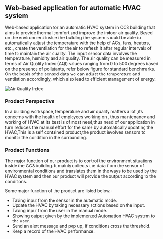 ## Web-based application for automatic HVAC system ##

Web-based application for an automatic HVAC system in CC3 building that aims to provide thermal comfort and improve the indoor air quality. Based on the environment inside the building the system should be able to automatically adjust the temperature with the help of ACs, fans, heaters, etc., create the ventilation for the air to refresh it after regular intervals of time to maintain the air quality. The input sensor data involves the temperature, humidity and air quality. The air quality can be measured in terms of Air Quality Index (AQI) values ranging from 0 to 500 degrees based on the presence of pollutants, refer below figure for standard benchmarks. On the basis of the sensed data we can adjust the temperature and ventilation accordingly, which also lead to efficient management of energy.

![Air Quality Index](https://image.jimcdn.com/app/cms/image/transf/none/path/s84afce38611cf0b3/image/ia4b650b2720d122f/version/1573649439/thresholds-colors-and-meaning-of-the-levels-of-the-air-quality-index.png)

### Product Perspective
In a building workspace, temperature and air quality matters a lot ,its concerns with the health of employees working on , thus maintenance and working of HVAC at its best is of most need,thus need of our application in turn reduces the manual effort for the same by automatically updating the HVAC,This is a self contained product,the product involves sensors to monitor the condition in the surrounding.

### Product Functions
The major function of our product is to control the environment situations inside the CC3 building. It mainly collects the data from the sensor of environmental conditions and translates them in the ways to be used by the HVAC system and then our product will provide the output according to the conditions.

Some major function of the product are listed below:-

- Taking input from the sensor in the automatic mode.
- Update the HVAC by taking necessary actions based on the input.
- Taking input from the user in the manual mode.
- Showing output given by the implemented Automation HVAC system to the user.
- Send an alert message and pop up, if conditions cross the threshold.
- Keep a record of the HVAC performance.
